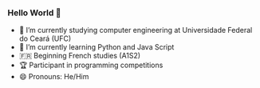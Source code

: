 ### Hello World 👋

- 🔭 I’m currently studying computer engineering at Universidade Federal do Ceará (UFC)
- 🌱 I’m currently learning Python and Java Script
- 🇫🇷 Beginning French studies (A1S2)
- 🏆 Participant in programming competitions
- 😄 Pronouns: He/Him


